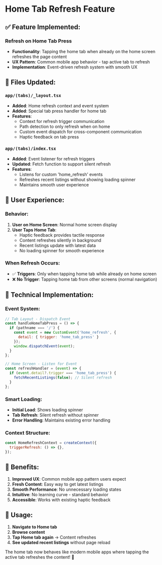 # Home Tab Refresh Feature

## ✅ **Feature Implemented:**

### **Refresh on Home Tab Press**
- **Functionality**: Tapping the home tab when already on the home screen refreshes the page content
- **UX Pattern**: Common mobile app behavior - tap active tab to refresh
- **Implementation**: Event-driven refresh system with smooth UX

## 📁 **Files Updated:**

### **`app/(tabs)/_layout.tsx`**
- **Added**: Home refresh context and event system
- **Added**: Special tab press handler for home tab
- **Features**:
  - Context for refresh trigger communication
  - Path detection to only refresh when on home
  - Custom event dispatch for cross-component communication
  - Haptic feedback on tab press

### **`app/(tabs)/index.tsx`**
- **Added**: Event listener for refresh triggers
- **Updated**: Fetch function to support silent refresh
- **Features**:
  - Listens for custom 'home_refresh' events
  - Refreshes recent listings without showing loading spinner
  - Maintains smooth user experience

## 🎯 **User Experience:**

### **Behavior:**
1. **User on Home Screen**: Normal home screen display
2. **User Taps Home Tab**: 
   - Haptic feedback provides tactile response
   - Content refreshes silently in background
   - Recent listings update with latest data
   - No loading spinner for smooth experience

### **When Refresh Occurs:**
- ✅ **Triggers**: Only when tapping home tab while already on home screen
- ❌ **No Trigger**: Tapping home tab from other screens (normal navigation)

## 🔧 **Technical Implementation:**

### **Event System:**
```javascript
// Tab Layout - Dispatch Event
const handleHomeTabPress = () => {
  if (pathname === '/') {
    const event = new CustomEvent('home_refresh', { 
      detail: { trigger: 'home_tab_press' } 
    });
    window.dispatchEvent(event);
  }
};

// Home Screen - Listen for Event
const refreshHandler = (event) => {
  if (event.detail?.trigger === 'home_tab_press') {
    fetchRecentListings(false); // Silent refresh
  }
};
```

### **Smart Loading:**
- **Initial Load**: Shows loading spinner
- **Tab Refresh**: Silent refresh without spinner
- **Error Handling**: Maintains existing error handling

### **Context Structure:**
```javascript
const HomeRefreshContext = createContext({
  triggerRefresh: () => {},
});
```

## 🚀 **Benefits:**

1. **Improved UX**: Common mobile app pattern users expect
2. **Fresh Content**: Easy way to get latest listings
3. **Smooth Performance**: No unnecessary loading states
4. **Intuitive**: No learning curve - standard behavior
5. **Accessible**: Works with existing haptic feedback

## 📱 **Usage:**

1. **Navigate to Home tab**
2. **Browse content**
3. **Tap Home tab again** → Content refreshes
4. **See updated recent listings** without page reload

The home tab now behaves like modern mobile apps where tapping the active tab refreshes the content! 🎉
